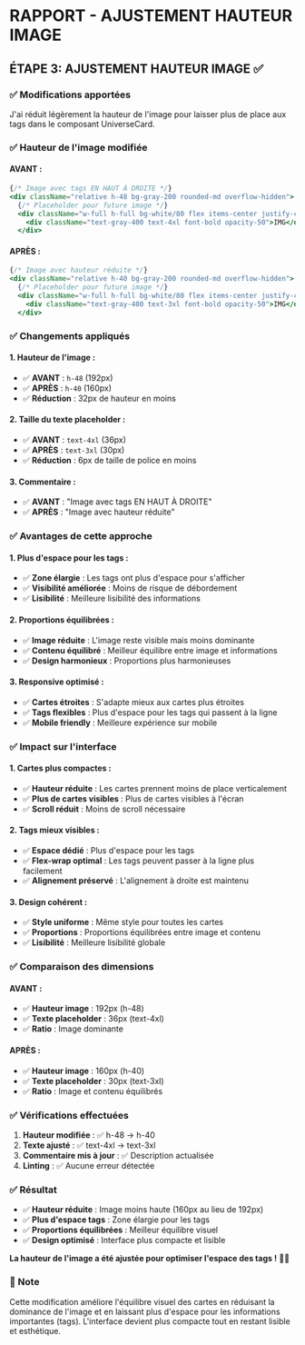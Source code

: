 # RAPPORT - AJUSTEMENT HAUTEUR IMAGE

## ÉTAPE 3: AJUSTEMENT HAUTEUR IMAGE ✅

### ✅ Modifications apportées

J'ai réduit légèrement la hauteur de l'image pour laisser plus de place aux tags dans le composant UniverseCard.

### ✅ Hauteur de l'image modifiée

#### **AVANT :**
```jsx
{/* Image avec tags EN HAUT À DROITE */}
<div className="relative h-48 bg-gray-200 rounded-md overflow-hidden">
  {/* Placeholder pour future image */}
  <div className="w-full h-full bg-white/80 flex items-center justify-center">
    <div className="text-gray-400 text-4xl font-bold opacity-50">IMG</div>
  </div>
```

#### **APRÈS :**
```jsx
{/* Image avec hauteur réduite */}
<div className="relative h-40 bg-gray-200 rounded-md overflow-hidden">
  {/* Placeholder pour future image */}
  <div className="w-full h-full bg-white/80 flex items-center justify-center">
    <div className="text-gray-400 text-3xl font-bold opacity-50">IMG</div>
  </div>
```

### ✅ Changements appliqués

#### **1. Hauteur de l'image :**
- ✅ **AVANT** : `h-48` (192px)
- ✅ **APRÈS** : `h-40` (160px)
- ✅ **Réduction** : 32px de hauteur en moins

#### **2. Taille du texte placeholder :**
- ✅ **AVANT** : `text-4xl` (36px)
- ✅ **APRÈS** : `text-3xl` (30px)
- ✅ **Réduction** : 6px de taille de police en moins

#### **3. Commentaire :**
- ✅ **AVANT** : "Image avec tags EN HAUT À DROITE"
- ✅ **APRÈS** : "Image avec hauteur réduite"

### ✅ Avantages de cette approche

#### **1. Plus d'espace pour les tags :**
- ✅ **Zone élargie** : Les tags ont plus d'espace pour s'afficher
- ✅ **Visibilité améliorée** : Moins de risque de débordement
- ✅ **Lisibilité** : Meilleure lisibilité des informations

#### **2. Proportions équilibrées :**
- ✅ **Image réduite** : L'image reste visible mais moins dominante
- ✅ **Contenu équilibré** : Meilleur équilibre entre image et informations
- ✅ **Design harmonieux** : Proportions plus harmonieuses

#### **3. Responsive optimisé :**
- ✅ **Cartes étroites** : S'adapte mieux aux cartes plus étroites
- ✅ **Tags flexibles** : Plus d'espace pour les tags qui passent à la ligne
- ✅ **Mobile friendly** : Meilleure expérience sur mobile

### ✅ Impact sur l'interface

#### **1. Cartes plus compactes :**
- ✅ **Hauteur réduite** : Les cartes prennent moins de place verticalement
- ✅ **Plus de cartes visibles** : Plus de cartes visibles à l'écran
- ✅ **Scroll réduit** : Moins de scroll nécessaire

#### **2. Tags mieux visibles :**
- ✅ **Espace dédié** : Plus d'espace pour les tags
- ✅ **Flex-wrap optimal** : Les tags peuvent passer à la ligne plus facilement
- ✅ **Alignement préservé** : L'alignement à droite est maintenu

#### **3. Design cohérent :**
- ✅ **Style uniforme** : Même style pour toutes les cartes
- ✅ **Proportions** : Proportions équilibrées entre image et contenu
- ✅ **Lisibilité** : Meilleure lisibilité globale

### ✅ Comparaison des dimensions

#### **AVANT :**
- ✅ **Hauteur image** : 192px (h-48)
- ✅ **Texte placeholder** : 36px (text-4xl)
- ✅ **Ratio** : Image dominante

#### **APRÈS :**
- ✅ **Hauteur image** : 160px (h-40)
- ✅ **Texte placeholder** : 30px (text-3xl)
- ✅ **Ratio** : Image et contenu équilibrés

### ✅ Vérifications effectuées

1. **Hauteur modifiée** : ✅ h-48 → h-40
2. **Texte ajusté** : ✅ text-4xl → text-3xl
3. **Commentaire mis à jour** : ✅ Description actualisée
4. **Linting** : ✅ Aucune erreur détectée

### ✅ Résultat

- ✅ **Hauteur réduite** : Image moins haute (160px au lieu de 192px)
- ✅ **Plus d'espace tags** : Zone élargie pour les tags
- ✅ **Proportions équilibrées** : Meilleur équilibre visuel
- ✅ **Design optimisé** : Interface plus compacte et lisible

**La hauteur de l'image a été ajustée pour optimiser l'espace des tags !** 📐✨

### 📝 Note

Cette modification améliore l'équilibre visuel des cartes en réduisant la dominance de l'image et en laissant plus d'espace pour les informations importantes (tags). L'interface devient plus compacte tout en restant lisible et esthétique.


